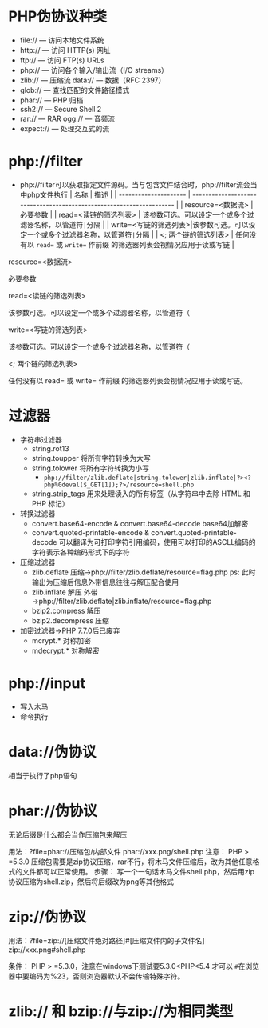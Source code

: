 # PHP伪协议种类
- file:// — 访问本地文件系统 
- http:// — 访问 HTTP(s) 网址 
- ftp:// — 访问 FTP(s) URLs 
- php:// — 访问各个输入/输出流（I/O streams） 
- zlib:// — 压缩流 data:// — 数据（RFC 2397） 
- glob:// — 查找匹配的文件路径模式 
- phar:// — PHP 归档 
- ssh2:// — Secure Shell 2 
- rar:// — RAR ogg:// — 音频流 
- expect:// — 处理交互式的流

# php://filter

-   php://filter可以获取指定文件源码。当与包含文件结合时，php://filter流会当中php文件执行
| 名称                  | 描述                                                                 |
| --------------------- | -------------------------------------------------------------------- |
| resource=<数据流>     | 必要参数                                                             |
| read=<读链的筛选列表> | 该参数可选。可以设定一个或多个过滤器名称，以管道符`|`分隔        |
| write=<写链的筛选列表>|该参数可选。可以设定一个或多个过滤器名称，以管道符`|`分隔     |
| <; 两个链的筛选列表>  | 任何没有以 `read=` 或 `write=` 作前缀 的筛选器列表会视情况应用于读或写链 |

resource=<数据流>

必要参数

read=<读链的筛选列表>

该参数可选。可以设定一个或多个过滤器名称，以管道符（

write=<写链的筛选列表>

该参数可选。可以设定一个或多个过滤器名称，以管道符（

<; 两个链的筛选列表>

任何没有以 read= 或 write= 作前缀 的筛选器列表会视情况应用于读或写链。

# 过滤器

-   字符串过滤器
    -   string.rot13
    -   string.toupper 将所有字符转换为大写
    -   string.tolower 将所有字符转换为小写
	    - `php://filter/zlib.deflate|string.tolower|zlib.inflate|?><?php%0deval($_GET[1]);?>/resource=shell.php
`
    -   string.strip_tags 用来处理读入的所有标签（从字符串中去除 HTML 和 PHP 标记）
-   转换过滤器
    -   convert.base64-encode & convert.base64-decode base64加解密
    -   convert.quoted-printable-encode & convert.quoted-printable-decode 可以翻译为可打印字符引用编码，使用可以打印的ASCLL编码的字符表示各种编码形式下的字符
-   压缩过滤器
    -   zlib.deflate 压缩→php://filter/zlib.deflate/resource=flag.php ps: 此时输出为压缩后信息外带信息往往与解压配合使用
    -   zlib.inflate 解压 外带→php://filter/zlib.deflate|zlib.inflate/resource=flag.php
    -   bzip2.compress 解压
    -   bzip2.decompress 压缩
-   加密过滤器→PHP 7.7.0后已废弃
    -   mcrypt.* 对称加密
    -   mdecrypt.* 对称解密

# php://input

-   写入木马
-   命令执行
# data://伪协议

相当于执行了php语句

# phar://伪协议

无论后缀是什么都会当作压缩包来解压

用法：?file=phar://压缩包/内部文件 phar://xxx.png/shell.php 注意： PHP > =5.3.0 压缩包需要是zip协议压缩，rar不行，将木马文件压缩后，改为其他任意格式的文件都可以正常使用。 步骤： 写一个一句话木马文件shell.php，然后用zip协议压缩为shell.zip，然后将后缀改为png等其他格式

# zip://伪协议

用法：?file=zip://[压缩文件绝对路径]#[压缩文件内的子文件名] zip://xxx.png#shell.php

条件： PHP > =5.3.0，注意在windows下测试要5.3.0<PHP<5.4 才可以 `#`在浏览器中要编码为%23，否则浏览器默认不会传输特殊字符。

# zlib:// 和 bzip://与zip://为相同类型